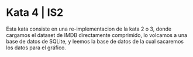 # Kata 4 | IS2

Esta kata consiste en una re-implementacion de la kata 2 o 3, donde cargamos el dataset
de IMDB directamente comprimido, lo volcamos a una base de datos de SQLite, y leemos la
base de datos de la cual sacaremos los datos para el gráfico.